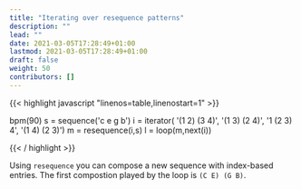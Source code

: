 ```yaml
---
title: "Iterating over resequence patterns"
description: ""
lead: ""
date: 2021-03-05T17:28:49+01:00
lastmod: 2021-03-05T17:28:49+01:00
draft: false
weight: 50 
contributors: []
---
```


{{< highlight javascript "linenos=table,linenostart=1" >}}

bpm(90)
s = sequence('c e g b')
i = iterator(
    '(1 2) (3 4)',
    '(1 3) (2 4)', 
    '1 (2 3) 4', 
    '(1 4) (2 3)')
m = resequence(i,s)
l = loop(m,next(i))

{{< / highlight >}}

Using `resequence` you can compose a new sequence with index-based entries.
The first compostion played by the loop is `(C E) (G B)`.
